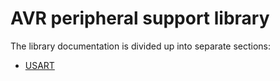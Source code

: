 # AVR peripheral support library

The library documentation is divided up into separate sections:
* [USART](usart.md)
